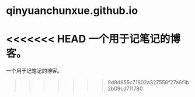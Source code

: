 # qinyuanchunxue.github.io
<<<<<<< HEAD
一个用于记笔记的博客。
=======
一个用于记笔记的博客。
>>>>>>> 9d8d855c71802a327556f27a6f1b2b09cd711780
